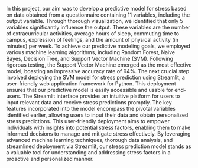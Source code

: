In this project, our aim was to develop a predictive model for stress based on data obtained from a questionnaire containing 11 variables, including the output variable. Through thorough visualization, we identified that only 5 variables significantly influence the output. These variables are the number of extracurricular activities, average hours of sleep, commuting time to campus, expression of feelings, and the amount of physical activity (in minutes) per week.
To achieve our predictive modeling goals, we employed various machine learning algorithms, including Random Forest, Naive Bayes, Decision Tree, and Support Vector Machine (SVM). Following rigorous testing, the Support Vector Machine emerged as the most effective model, boasting an impressive accuracy rate of 94%.
The next crucial step involved deploying the SVM model for stress prediction using Streamlit, a user-friendly web application framework for Python. This deployment ensures that our predictive model is easily accessible and usable for end-users. The Streamlit interface provides an intuitive platform for users to input relevant data and receive stress predictions promptly.
The key features incorporated into the model encompass the pivotal variables identified earlier, allowing users to input their data and obtain personalized stress predictions. This user-friendly deployment aims to empower individuals with insights into potential stress factors, enabling them to make informed decisions to manage and mitigate stress effectively.
By leveraging advanced machine learning techniques, thorough data analysis, and streamlined deployment via Streamlit, our stress prediction model stands as a valuable tool for understanding and addressing stress factors in a proactive and personalized manner.
